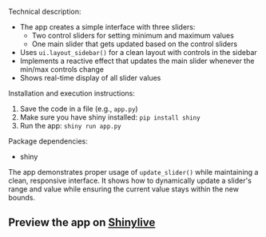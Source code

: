 Technical description:
- The app creates a simple interface with three sliders:
  - Two control sliders for setting minimum and maximum values
  - One main slider that gets updated based on the control sliders
- Uses `ui.layout_sidebar()` for a clean layout with controls in the sidebar
- Implements a reactive effect that updates the main slider whenever the min/max controls change
- Shows real-time display of all slider values

Installation and execution instructions:
1. Save the code in a file (e.g., `app.py`)
2. Make sure you have shiny installed: `pip install shiny`
3. Run the app: `shiny run app.py`

Package dependencies:
- shiny

The app demonstrates proper usage of `update_slider()` while maintaining a clean, responsive interface. It shows how to dynamically update a slider's range and value while ensuring the current value stays within the new bounds.
## Preview the app on [Shinylive](https://shinylive.io/py/app/#h=0&code=NobwRAdghgtgpmAXAAjFADugdOgnmAGlQGMB7CAFzkqVQDMAnUmZAZwAsBLCXZTmdKQYVkDOFGIVOANzgAdCI2ZsuPLHAAe6Ma1Z8BQkd3QBXCkTEQAJnAZETnBQoDEyAApQA5nGRSKAGx8oa2R-KFxSM2RSdClyVgUHHC84AH0YilYACj9AgF45MABlf04bBmQAVXQrKCpkABE4GFJCojpOfzCAI3yAFQYTOABKJwgAd04KdmQksIizVNYyuG6oBizhxAVkXeRJ6dnOLGWbNY2tnb3r1wBhcgomfzZS8uQ6IWQYbgB6GCgNLManU4AkINdrkljItWK9bFlCt8IKlpFB-G1kIUALLcfgmFgANTRQwxSLyAAYiP8NHkAKyU5Co-xDCmjcEQ3ZQiCmChLOEbREAlFojHYgF4wnE+SEL7cOkM6l5ACM5IZTJZKvJbI5uyuHNcWKg3BeKwq0zq+06z26PhMwKoVj1EK5PL5poR7J1e0F3Dd5VFnq9mLAhuNJVNAaDezJDKdXsVmqIcZ16rg8uTuzZTtcDU4rHQ82QxBMDEsIlhpsZUrB1wAApZylgHE6bHQVKRxsLmaDNttA9cxBQS+CkhQvKwsFYZB6o5zjmPPBP2AAWBFgW4lsvIInd1jbMDDAgZ53z8c4LJ0bHGndDFAgaEULBIrubAC+hUPx8hp8X58vIYBbcpTvB8nyFJk3w-I9+x1Ucz3QC8xTDfkgO7EDuTMMDfQrcpIIPY8swgVwAFE6DoOBJF8UggVqepph8f5jRw2x9nYahZQgP5ALISgnj0Yh2GCbwFHrcRJBkOB1DIiiKAUVtkFSXsnSSO1aLSZiBRg3UwEY5ENLaY8yVA58IM-LSvgBPJjPAtFNmgr1XAAaTgOB0CLTdqBEVM+DbA5VGQCA4HGUQhLgIhSHohhJlYHxiDCAQqI4riNGPVM8mpLIkSyazsP5Oy+Awx9qRfYZDwKnkn19UztT2YYwFfIhwGgeBaDAMQAEcHDEeBKAnCgNAoGUwB4qgaBQMAFH+CgCwi0pugUCB8TwBR0GCWowS-PZ6oAXSAA)
